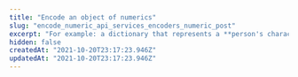 ```yaml
---
title: "Encode an object of numerics"
slug: "encode_numeric_api_services_encoders_numeric_post"
excerpt: "For example: a dictionary that represents a **person's characteristics visiting a store, field \"person_characteristics\"**:\n\n    {\"height\":180, \"age\":40, \"weight\":70}\n\n    -> <Encode the dictionary to vector> ->\n\n| height | age | weight | purchases | visits |\n|--------|-----|--------|-----------|--------|\n| 180    | 40  | 70     | 0         | 0      |\n\n    dictionary vector: [180, 40, 70, 0, 0]"
hidden: false
createdAt: "2021-10-20T23:17:23.946Z"
updatedAt: "2021-10-20T23:17:23.946Z"
---
```

